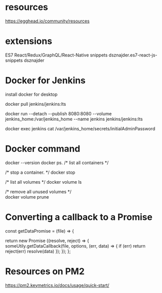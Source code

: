 # resources

https://egghead.io/community/resources


# extensions

ES7 React/Redux/GraphQL/React-Native snippets
dsznajder.es7-react-js-snippets
dsznajder


# Docker for Jenkins

install docker for desktop

docker pull jenkins/jenkins:lts

docker run --detach --publish 8080:8080 --volume jenkins_home:/var/jenkins_home --name jenkins jenkins/jenkins:lts

docker exec jenkins cat /var/jenkins_home/secrets/initialAdminPassword


# Docker command 

docker --version
docker ps.      /* list all containers */

/* stop a container. */
docker stop <container Id>
  
/* list all volumes */
docker volume ls

/* remove all unused volumes */  
docker volume prune



# Converting a callback to a Promise

const getDataPromise = (file) => {

  return new Promise ((resolve, reject) => {    
    someUtily.getDataCallback(file, options, (err, data) => {
      if (err) return reject(err)
      resolve(data)
    });
  });
};

# Resources on PM2

https://pm2.keymetrics.io/docs/usage/quick-start/

